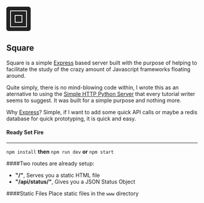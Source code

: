 ![Square Branding](www/images/branding.png)

## Square

Square is a simple [Express](expressjs.com) based server built with the purpose of helping to facilitate the study of the crazy amount of Javascript frameworks floating around.

Quite simply, there is no mind-blowing code within, I wrote this as an aternative to using the [Simple HTTP Python Server](https://docs.python.org/2/library/simplehttpserver.html) that every tutorial writer seems to suggest. It was built for a simple purpose and nothing more.

Why [Express](expressjs.com)? Simple, if I want to add some quick API calls or maybe a redis database for
quick prototyping, it is quick and easy.

#### Ready Set Fire
----------------------------
`npm install` **then** `npm run dev` **or** `npm start`

####Two routes are already setup: 
- **"/"**, Serves you a static HTML file
- **"/api/status/"**, Gives you a JSON Status Object

####Static Files
Place static files in the `www` directory